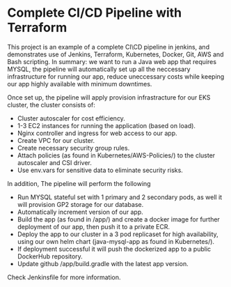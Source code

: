 # Complete CI/CD Pipeline with Terraform

This project is an example of a complete CI\CD pipeline in jenkins, and demonstrates use of Jenkins, Terraform, Kubernetes, Docker, Git, AWS and Bash scripting.
In summary: we want to run a Java web app that requires MYSQL, the pipeline will automatically set up all the neccessary infrastructure for running our app,
reduce uneccessary costs while keeping our app highly available with minimum downtimes.

Once set up, the pipeline will apply provision infrastracture for our EKS cluster, the cluster consists of:
 - Cluster autoscaler for cost efficiency. 
 - 1-3 EC2 instances for running the application (based on load).
 - Nginx controller and ingress for web access to our app. 
 - Create VPC for our cluster.
 - Create necessary security group rules.
 - Attach policies (as found in Kubernetes/AWS-Policies/) to the cluster autoscaler and CSI driver.
 - Use env.vars for sensitive data to eliminate security risks.

In addition, The pipeline will perform the following
 - Run MYSQL stateful set with 1 primary and 2 secondary pods, as well it will provision GP2 storage for our database.
 - Automatically increment version of our app.
 - Build the app (as found in /app/) and create a docker image for further deployment of our app, then push it to a private ECR.
 - Deploy the app to our cluster in a 3 pod replicaset for high availability, using our own helm chart (java-mysql-app as found in Kubernetes/).
 - If deployment successful it will push the dockerized app to a public DockerHub repository.
 - Update github /app/build.gradle with the latest app version.
 
Check Jenkinsfile for more information.

